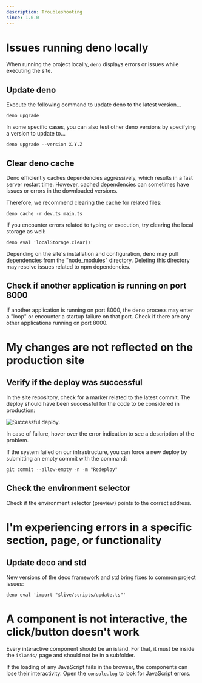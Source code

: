 ```yaml
---
description: Troubleshooting
since: 1.0.0
---
```


# Issues running deno locally

When running the project locally, `deno` displays errors or issues while executing the site.

## Update deno

Execute the following command to update deno to the latest version...

`deno upgrade`

In some specific cases, you can also test other deno versions by specifying a version to update to...

`deno upgrade --version X.Y.Z`

## Clear deno cache

Deno efficiently caches dependencies aggressively, which results in a fast server restart time. However, cached dependencies can sometimes have issues or errors in the downloaded versions.

Therefore, we recommend clearing the cache for related files:

`deno cache -r dev.ts main.ts`

If you encounter errors related to typing or execution, try clearing the local storage as well:

`deno eval 'localStorage.clear()'`

Depending on the site's installation and configuration, deno may pull dependencies from the "node_modules" directory. Deleting this directory may resolve issues related to npm dependencies.

## Check if another application is running on port 8000

If another application is running on port 8000, the deno process may enter a "loop" or encounter a startup failure on that port. Check if there are any other applications running on port 8000.

# My changes are not reflected on the production site

## Verify if the deploy was successful

In the site repository, check for a marker related to the latest commit. The deploy should have been successful for the code to be considered in production:

![Successful deploy](https://github.com/deco-sites/starting/assets/882438/6f4e853f-23bf-4ed1-9f4f-b16a97690a6a).

In case of failure, hover over the error indication to see a description of the problem.

If the system failed on our infrastructure, you can force a new deploy by submitting an empty commit with the command:

`git commit --allow-empty -n -m "Redeploy"`

## Check the environment selector

Check if the environment selector (preview) points to the correct address.

# I'm experiencing errors in a specific section, page, or functionality

## Update deco and std

New versions of the deco framework and std bring fixes to common project issues:

`deno eval 'import "$live/scripts/update.ts"'`

# A component is not interactive, the click/button doesn't work

Every interactive component should be an island. For that, it must be inside the `islands/` page and should not be in a subfolder.

If the loading of any JavaScript fails in the browser, the components can lose their interactivity. Open the `console.log` to look for JavaScript errors.